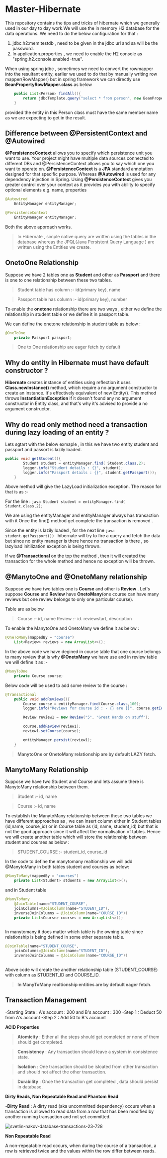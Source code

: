 # Master-Hibernate

This repository contains the tips and tricks of hibernate which we generally used in our day to day work.We will use the in memory H2 database for the data operations. We need to do the below configuration for that :

1) jdbc:h2:mem:testdb , need to be given in the jdbc url and sa will be the password.
2) In application.properties , we need to enable the H2 console as "spring.h2.console.enabled=true".

When using spring jdbc , sometimes we need to convert the rowmapper into the resultant entity, earlier we used to do that by 
manually writing row mapper(RowMapper) but in spring framework we can directly use **BeanPropertyRowMapper.class** as below

```java
    public List<Person> findAll(){
        return jdbcTemplate.query("select * from person", new BeanPropertyRowMapper<Person>(Person.class));
    }
```  
    
provided the entity in this Person class must have the same member name as we are expecting to get in the result.  

## Difference between @PersistentContext and @Autowired

**@PersistenceContext** allows you to specify which persistence unit you want to use. Your project might have multiple data sources connected to different DBs and @PersistenceContext allows you to say which one you want to operate on. **@PersistenceContext** is a **JPA** standard annotation designed for that specific purpose. Whereas **@Autowired** is used for any dependency injection in Spring. Using **@PersistenceContext** gives you greater control over your context as it provides you with ability to specify optional elements e.g. name, properties

```java 
@Autowired
    EntityManager entityManager;
```

```java 
@PersistenceContext
    EntityManager entityManager;
```
Both the above approach works.

>In Hibernate , simple native query are written using the tables in the database whereas the JPQL(Java Persistent Query Language ) are written using the Entities we create.

## OnetoOne Relationship

Suppose we have 2 tables one as **Student** and other as **Passport** and there is one to one relationship between these two tables.

> Student table has column  :-  id(primary key), name

> Passport table has column :-  id(primary key), number

To enable the **onetone** relationship there are two ways , either we define the relationship in student table or we define it in passport table.

We can define the onetone relationship in student table as below :

```java
@OneToOne
    private Passport passport;
```

> One to One relationship are eager fetch by default 


## Why do entity in Hibernate must have default constructor ?

**Hibernate** creates instance of entities using reflection it uses **Class.newInstance()** method, which require a no argument constructor to create an instance. It's effectively equivalent of new Entity(). This method throws **InstantiationException** if it doesn't found any no argument constructor in Entity class, and that's why it's advised to provide a no argument constructor.

## Why do read only method need a transaction during lazy loading of an entity ?

Lets sgtart with the below exmaple , in this we have two entity student and passport and passort is lazily loaded.

```java
public void getStudent(){
        Student student = entityManager.find( Student.class,2);
        logger.info("Student details : {}", student);
        logger.info("Passport details : {}", student.getPassport());
    }
```
Above method will give the LazyLoad initialization exception. The reason for that is as :-

For the line : ```java Student student = entityManager.find( Student.class,2); ```

We are using the entityManager and entityManager always has transaction with it  Once the find() method get complete the transaction is removed . 

Since the entity is lazily loaded , for the next line ```java student.getPassport()) ``` hibernate will try to fire a query and fetch the data but since no entity manager is there hence no transaction is there , so lazyload initilization exception is being thrown.


If we **@Transactional** on the top the method , then it will created the transaction for the whole method and hence no exception will be thrown.


## @ManytoOne and @OnetoMany relationship 

Suppose we have two tables one is **Course** and other is  **Review** . Let's suppose **Course** and **Review** have **OnetoMany**(one course can have many reviews but one review belongs to only one particular course).

Table are as below 

> Course :-  id, name
> Review :- id. reviewstart, description

To enable the ManytoOne and OnetoMany we define it as below :

```java
@OneToMany(mappedBy = "course")
    List<Review> reviews = new ArrayList<>();
```
In the above code we have degined in course table that one course belongs to many review that is why **@OnetoMany** we have use  and in review table we will define it as :-

```java 
@ManyToOne
    private Course course;
```

Below code will be used to add some review to the course :

```java
@Transactional
    public void addReviews(){
        Course course = entityManager.find(Course.class,100);
        logger.info("Reviews for course id : - {} are {}", course.getId(),course.getReviews());

        Review review1 = new Review("5", "Great Hands on stuff");

        course.addReview(review1);
        review1.setCourse(course);

        entityManager.persist(review1);
    }
 ````
 
 > **ManytoOne or OnetoMany relationship are by default LAZY fetch.**
 

##  ManytoMany Relationship

Suppose we have two Student and Course and lets assume there is ManytoMany relationship between them. 

> Student :- id, name

> Course :- id, name

To establish the ManytoMany relationship between these two tables we have different approaches as , we can insert column either in Student tables (id,name, course_id) or in Course table as (id, name, student_id)  but that is not the good approach since it will affect the normalisation of tables. Hence we will create another table which will store the relationship between student and courses as below :

> STUDENT_COURSE :- student_id, course_id

In the code to define the manytomany realtionship we will add @ManytoMany in both tables student and courses as below:

```java
@ManyToMany(mappedBy = "courses")
    private List<Student> stduents = new ArrayList<>();
````

and in Student table 

```java 
@ManyToMany
    @JoinTable(name="STUDENT_COURSE",
    joinColumns=@JoinColumn(name="STUDENT_ID"),
    inverseJoinColumns = @JoinColumn(name="COURSE_ID"))
    private List<Course> courses = new ArrayList<>();
    
```

In manytomany it does matter which table is the owning table since relationship is being defined in some other separate table.

```java
@JoinTable(name="STUDENT_COURSE",
    joinColumns=@JoinColumn(name="STUDENT_ID"),
    inverseJoinColumns = @JoinColumn(name="COURSE_ID"))
   
```

Above code will create the another relationship table (STUDENT_COURSE) with column as STUDENT_ID and COURSE_ID.


>   **In ManyToMany realtionship entities are by default eager fetch.**

## Transaction Management

-Starting State :  A's account : 200 and B's account : 300
-Step 1 : Deduct 50 from A's account 
-Step 2 : Add 50 to B's account 

**ACID Properties**

> **Atomicity** : Either all the steps should get completed or none of them should get completed.

> **Consistency** : Any transaction should leave a system in consistence state.

> **Isolation** : One transaction should be isloated from other transaction and should not affect the other transaction.

> **Durability** : Once the transaction get completed , data should persist in database.


 **Dirty Reads, Non Repeatable Read and Phantom Read**
 
 -**Dirty Read** : A dirty read (aka uncommitted dependency) occurs when a transaction is allowed to read data from a row that has been modified by another running transaction and not yet committed.
 
 ![svetlin-nakov-database-transactions-23-728](https://user-images.githubusercontent.com/5058363/39908733-0ccd05f2-550d-11e8-921f-7fcfac3e4888.jpg)

**Non Repeatable Read**

A non-repeatable read occurs, when during the course of a transaction, a row is retrieved twice and the values within the row differ between reads.


 

